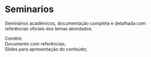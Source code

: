 # Seminarios

Seminários acadêmicos, documentação completa e detalhada com referências oficiais dos temas abordados.

Contém:<br>
Documento com referências;<br>
Slides para apresentação do conteúdo;
